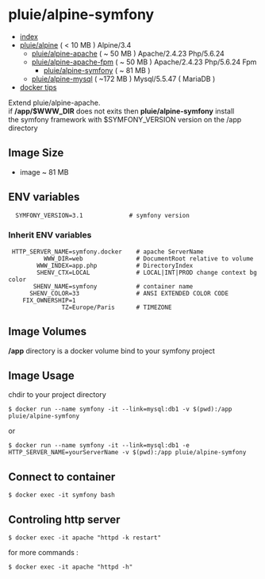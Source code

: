 # pluie/alpine-symfony

- [index][1]
- [pluie/alpine][2]                       ( < 10 MB ) Alpine/3.4
    - [pluie/alpine-apache][3]            ( ~ 50 MB ) Apache/2.4.23 Php/5.6.24
    - [pluie/alpine-apache-fpm][7]        ( ~ 50 MB ) Apache/2.4.23 Php/5.6.24 Fpm
        - [pluie/alpine-symfony][6]       ( ~ 81 MB )
    - [pluie/alpine-mysql][4]             ( ~172 MB ) Mysql/5.5.47 ( MariaDB )
- [docker tips][5]

Extend pluie/alpine-apache.  
if __/app/$WWW_DIR__ does not exits then __pluie/alpine-symfony__ install  
the symfony framework with $SYMFONY_VERSION version on the /app directory

## Image Size

- image ~ 81 MB

## ENV variables

```
  SYMFONY_VERSION=3.1             # symfony version
```

### Inherit ENV variables

```
 HTTP_SERVER_NAME=symfony.docker    # apache ServerName  
          WWW_DIR=web               # DocumentRoot relative to volume  
        WWW_INDEX=app.php           # DirectoryIndex
        SHENV_CTX=LOCAL             # LOCAL|INT|PROD change context bg color
       SHENV_NAME=symfony           # container name 
      SHENV_COLOR=33                # ANSI EXTENDED COLOR CODE
    FIX_OWNERSHIP=1
               TZ=Europe/Paris      # TIMEZONE
```

## Image Volumes

__/app__ directory is a docker volume bind to your symfony project


## Image Usage

chdir to your project directory
```
$ docker run --name symfony -it --link=mysql:db1 -v $(pwd):/app pluie/alpine-symfony
```
or
```
$ docker run --name symfony -it --link=mysql:db1 -e HTTP_SERVER_NAME=yourServerName -v $(pwd):/app pluie/alpine-symfony
```

## Connect to container

```
$ docker exec -it symfony bash
```

## Controling http server

```
$ docker exec -it apache "httpd -k restart"
```
for more commands :
```
$ docker exec -it apache "httpd -h"
```

 [1]: https://github.com/pluie-org/docker-images
 [2]: https://github.com/pluie-org/docker-images/tree/master/pluie/alpine
 [3]: https://github.com/pluie-org/docker-images/tree/master/pluie/alpine-mysql
 [4]: https://github.com/pluie-org/docker-images/tree/master/pluie/alpine-apache
 [7]: https://github.com/pluie-org/docker-images/tree/master/pluie/alpine-apache-fpm
 [5]: https://github.com/pluie-org/docker-images/blob/master/DOCKER.md
 [6]: https://github.com/pluie-org/docker-images/tree/master/pluie/alpine-symfony
